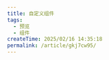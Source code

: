 ```yaml
---
title: 自定义组件
tags:
  - 预览
  - 组件
createTime: 2025/02/16 14:35:18
permalink: /article/gkj7cw95/
---
```


<CustomComponent />
